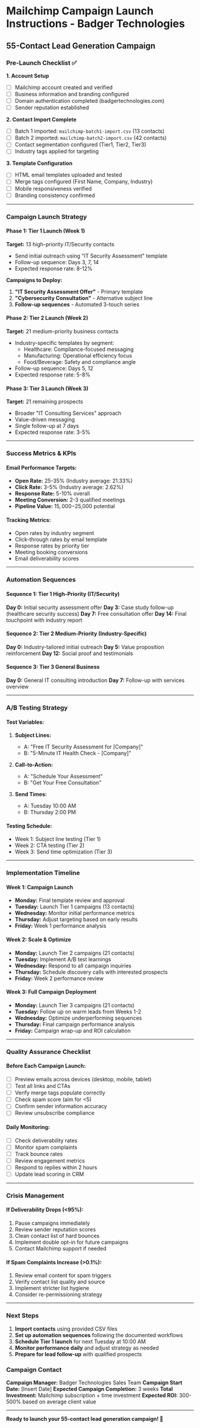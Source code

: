 # Mailchimp Campaign Launch Instructions - Badger Technologies
## 55-Contact Lead Generation Campaign

### Pre-Launch Checklist ✅

**1. Account Setup**
- [ ] Mailchimp account created and verified
- [ ] Business information and branding configured
- [ ] Domain authentication completed (badgertechnologies.com)
- [ ] Sender reputation established

**2. Contact Import Complete**
- [ ] Batch 1 imported: `mailchimp-batch1-import.csv` (13 contacts)
- [ ] Batch 2 imported: `mailchimp-batch2-import.csv` (42 contacts)
- [ ] Contact segmentation configured (Tier1, Tier2, Tier3)
- [ ] Industry tags applied for targeting

**3. Template Configuration**
- [ ] HTML email templates uploaded and tested
- [ ] Merge tags configured (First Name, Company, Industry)
- [ ] Mobile responsiveness verified
- [ ] Branding consistency confirmed

---

### Campaign Launch Strategy

#### **Phase 1: Tier 1 Launch (Week 1)**
**Target:** 13 high-priority IT/Security contacts
- Send initial outreach using "IT Security Assessment" template
- Follow-up sequence: Days 3, 7, 14
- Expected response rate: 8-12%

**Campaigns to Deploy:**
1. **"IT Security Assessment Offer"** - Primary template
2. **"Cybersecurity Consultation"** - Alternative subject line
3. **Follow-up sequences** - Automated 3-touch series

#### **Phase 2: Tier 2 Launch (Week 2)**
**Target:** 21 medium-priority business contacts
- Industry-specific templates by segment:
  - Healthcare: Compliance-focused messaging
  - Manufacturing: Operational efficiency focus
  - Food/Beverage: Safety and compliance angle
- Follow-up sequence: Days 5, 12
- Expected response rate: 5-8%

#### **Phase 3: Tier 3 Launch (Week 3)**
**Target:** 21 remaining prospects
- Broader "IT Consulting Services" approach
- Value-driven messaging
- Single follow-up at 7 days
- Expected response rate: 3-5%

---

### Success Metrics & KPIs

#### **Email Performance Targets:**
- **Open Rate:** 25-35% (Industry average: 21.33%)
- **Click Rate:** 3-5% (Industry average: 2.62%)
- **Response Rate:** 5-10% overall
- **Meeting Conversion:** 2-3 qualified meetings
- **Pipeline Value:** $15,000-$25,000 potential

#### **Tracking Metrics:**
- Open rates by industry segment
- Click-through rates by email template
- Response rates by priority tier
- Meeting booking conversions
- Email deliverability scores

---

### Automation Sequences

#### **Sequence 1: Tier 1 High-Priority (IT/Security)**
**Day 0:** Initial security assessment offer
**Day 3:** Case study follow-up (healthcare security success)
**Day 7:** Free consultation offer
**Day 14:** Final touchpoint with industry report

#### **Sequence 2: Tier 2 Medium-Priority (Industry-Specific)**
**Day 0:** Industry-tailored initial outreach
**Day 5:** Value proposition reinforcement
**Day 12:** Social proof and testimonials

#### **Sequence 3: Tier 3 General Business**
**Day 0:** General IT consulting introduction
**Day 7:** Follow-up with services overview

---

### A/B Testing Strategy

#### **Test Variables:**
1. **Subject Lines:**
   - A: "Free IT Security Assessment for [Company]"
   - B: "5-Minute IT Health Check - [Company]"

2. **Call-to-Action:**
   - A: "Schedule Your Assessment"
   - B: "Get Your Free Consultation"

3. **Send Times:**
   - A: Tuesday 10:00 AM
   - B: Thursday 2:00 PM

#### **Testing Schedule:**
- Week 1: Subject line testing (Tier 1)
- Week 2: CTA testing (Tier 2)
- Week 3: Send time optimization (Tier 3)

---

### Implementation Timeline

#### **Week 1: Campaign Launch**
- **Monday:** Final template review and approval
- **Tuesday:** Launch Tier 1 campaigns (13 contacts)
- **Wednesday:** Monitor initial performance metrics
- **Thursday:** Adjust targeting based on early results
- **Friday:** Week 1 performance analysis

#### **Week 2: Scale & Optimize**
- **Monday:** Launch Tier 2 campaigns (21 contacts)
- **Tuesday:** Implement A/B test learnings
- **Wednesday:** Respond to all campaign inquiries
- **Thursday:** Schedule discovery calls with interested prospects
- **Friday:** Week 2 performance review

#### **Week 3: Full Campaign Deployment**
- **Monday:** Launch Tier 3 campaigns (21 contacts)
- **Tuesday:** Follow up on warm leads from Weeks 1-2
- **Wednesday:** Optimize underperforming sequences
- **Thursday:** Final campaign performance analysis
- **Friday:** Campaign wrap-up and ROI calculation

---

### Quality Assurance Checklist

#### **Before Each Campaign Launch:**
- [ ] Preview emails across devices (desktop, mobile, tablet)
- [ ] Test all links and CTAs
- [ ] Verify merge tags populate correctly
- [ ] Check spam score (aim for <5)
- [ ] Confirm sender information accuracy
- [ ] Review unsubscribe compliance

#### **Daily Monitoring:**
- [ ] Check deliverability rates
- [ ] Monitor spam complaints
- [ ] Track bounce rates
- [ ] Review engagement metrics
- [ ] Respond to replies within 2 hours
- [ ] Update lead scoring in CRM

---

### Crisis Management

#### **If Deliverability Drops (<95%):**
1. Pause campaigns immediately
2. Review sender reputation scores
3. Clean contact list of hard bounces
4. Implement double opt-in for future campaigns
5. Contact Mailchimp support if needed

#### **If Spam Complaints Increase (>0.1%):**
1. Review email content for spam triggers
2. Verify contact list quality and source
3. Implement stricter list hygiene
4. Consider re-permissioning strategy

---

### Next Steps

1. **Import contacts** using provided CSV files
2. **Set up automation sequences** following the documented workflows
3. **Schedule Tier 1 launch** for next Tuesday at 10:00 AM
4. **Monitor performance daily** and adjust strategy as needed
5. **Prepare for lead follow-up** with qualified prospects

### Campaign Contact
**Campaign Manager:** Badger Technologies Sales Team
**Campaign Start Date:** [Insert Date]
**Expected Campaign Completion:** 3 weeks
**Total Investment:** Mailchimp subscription + time investment
**Expected ROI:** 300-500% based on average client value

---

**Ready to launch your 55-contact lead generation campaign! 🚀**